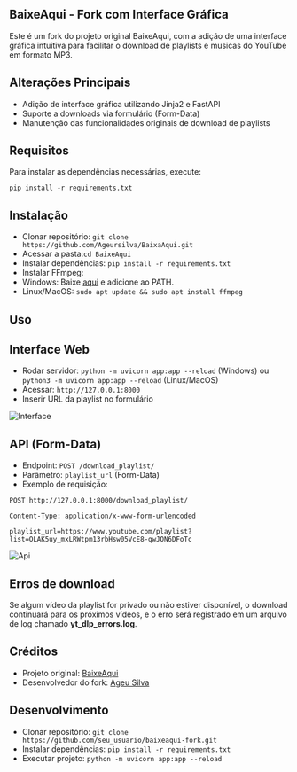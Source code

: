
## BaixeAqui - Fork com Interface Gráfica
Este é um fork do projeto original BaixeAqui, com a adição de uma interface gráfica intuitiva para facilitar o download de playlists e musicas do YouTube em formato MP3.
## Alterações Principais
-   Adição de interface gráfica utilizando Jinja2 e FastAPI
-   Suporte a downloads via formulário (Form-Data)
-   Manutenção das funcionalidades originais de download de playlists
## Requisitos
Para instalar as dependências necessárias, execute:
```
pip install -r requirements.txt
```
## Instalação
-   Clonar repositório: `git clone https://github.com/Ageursilva/BaixaAqui.git`
-  Acessar a pasta:`cd BaixeAqui`
-   Instalar dependências: `pip install -r requirements.txt`
-   Instalar FFmpeg: 
-   Windows: Baixe [aqui](https://github.com/BtbN/FFmpeg-Builds/releases/download/latest/ffmpeg-master-latest-win64-gpl.zip) e adicione ao PATH. 
-   Linux/MacOS: `sudo apt update && sudo apt install ffmpeg`   
## Uso
## Interface Web

-   Rodar servidor: `python -m uvicorn app:app --reload` (Windows) ou `python3 -m uvicorn app:app --reload` (Linux/MacOS) 
-   Acessar: `http://127.0.0.1:8000`
-   Inserir URL da playlist no formulário

![Interface](https://iili.io/2kCgIjV.png)   
## API (Form-Data)

-   Endpoint: `POST /download_playlist/`
-   Parâmetro: `playlist_url` (Form-Data)    
-   Exemplo de requisição: 

```
POST http://127.0.0.1:8000/download_playlist/

Content-Type: application/x-www-form-urlencoded

playlist_url=https://www.youtube.com/playlist?list=OLAK5uy_mxLRWtpm13rbHsw05VcE8-qwJON6DFoTc
```
![Api](https://iili.io/2kCN9FR.png)
##  Erros de download
 Se algum vídeo da playlist for privado ou não estiver disponível, o download continuará para os próximos vídeos, e o erro será registrado em um arquivo de log chamado **yt_dlp_errors.log**.
## Créditos
-   Projeto original: [BaixeAqui](https://github.com/Rivaldo12/BaixaAqui)
-   Desenvolvedor do fork: [Ageu Silva](https://ageursilva.github.io/)  
## Desenvolvimento

-   Clonar repositório: `git clone https://github.com/seu_usuario/baixeaqui-fork.git`
-   Instalar dependências: `pip install -r requirements.txt`    
-   Executar projeto: `python -m uvicorn app:app --reload`